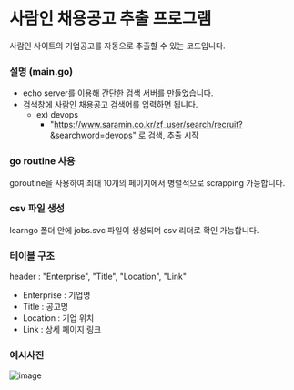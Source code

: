 # 사람인 채용공고 추출 프로그램 
사람인 사이트의 기업공고를 자동으로 추출할 수 있는 코드입니다.

### 설명 (main.go)
* echo server를 이용해 간단한 검색 서버를 만들었습니다.
* 검색창에 사람인 채용공고 검색어를 입력하면 됩니다.
    * ex) devops 
        * "https://www.saramin.co.kr/zf_user/search/recruit?&searchword=devops" 로 검색, 추출 시작

### go routine 사용
goroutine을 사용하여 최대 10개의 페이지에서 병렬적으로 scrapping 가능합니다.

### csv 파일 생성
learngo 폴더 안에 jobs.svc 파일이 생성되며 csv 리더로 확인 가능합니다.

### 테이블 구조
header : "Enterprise", "Title", "Location", "Link"
- Enterprise : 기업명
- Title : 공고명
- Location : 기업 위치
- Link : 상세 페이지 링크

### 예시사진
![image](https://user-images.githubusercontent.com/77392219/229047893-cb93f695-3245-47de-9372-8bf3c31de1e6.png)

